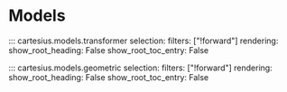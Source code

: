 # Models

::: cartesius.models.transformer
    selection:
      filters: ["!forward"]
    rendering:
      show_root_heading: False
      show_root_toc_entry: False


::: cartesius.models.geometric
    selection:
      filters: ["!forward"]
    rendering:
      show_root_heading: False
      show_root_toc_entry: False
